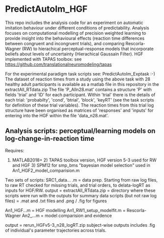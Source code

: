# PredictAutoIm_HGF
This repo includes the analysis code for an experiment on automatic imitation behaviour under different conditions of predictability. Analysis focuses on computational modelling of precision weighted learning to provide insight into the behavioural effects (reaction time differences between congruent and incongruent trials), and comparing Rescorla-Wagner (RW) to hierachical perceptual-response models that incorporate beliefs about levels of uncertainty (Hierachical Gaussain Filter). HGF implemented with TAPAS toolbox: see https://github.com/translationalneuromodeling/tapas 

For the experimental paradigm task scripts see: PredictAutoIm_Exptask :-) 
The dataset of reaction times from a study using the above task with 28 healthy adult participants is available as a matlab file in this repository in the extractAll_RTdata.zip 
The file 'P_Alln28.mat' contains a structure 'P' with fields 'trial' and 'ID' for each participant. Within 'trial' there is the details of each trial: 'probabilty', 'cond', 'btrial', 'block', 'keyRT' (see the task scripts for definition of these trial variables).
The reaction times from this trial log structure have been organised as matrices of 'responses' and 'inputs' for entering into the HGF within the file 'data_n28.mat'. 

## Analysis scripts: perceptual/learning models on log-change-in-reaction time 
Requires:
  1) MATLAB2018+  2) TAPAS toolbox version, HGF version 5-3 used for RW and HGF  3) SPM12 for smp_bms "bayesian model selection" used in An1_HGF2_model_comparision.m
  
Two sets of scripts:
SRC1_data... .m = data prep. Starting from raw log files, to raw RT checked for missing trials, and trial orders, to delata-logRT as inputs for HGF/RW.
output = extractAll_RTdata.zip = directory where these scripts were run with the outputs for summary data scripts (but not raw log files) = .mat and .txt files and .png / .fig for figures

An1_HGF...m = HGF modelling
An1_RW1_setup_modelfit.m = Rescorla-Wagner
An2_...m = model comparision and evidence

output = rerun_HGFv5-3_n28_logRT.zip subject-wise outputs includes .fig of individual's parameter trajectories across trials.


